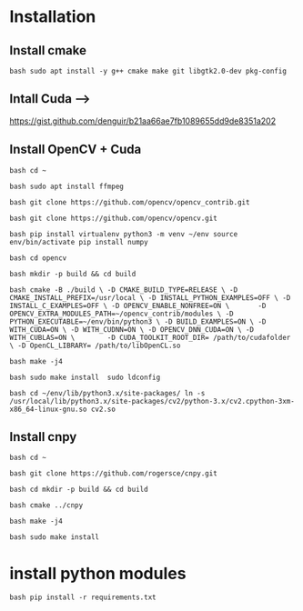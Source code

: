 # Installation


## Install cmake

`bash
 sudo apt install -y g++ cmake make git libgtk2.0-dev pkg-config 
`

## Intall Cuda -->
 https://gist.github.com/denguir/b21aa66ae7fb1089655dd9de8351a202


## Install OpenCV + Cuda
`bash
cd ~
`

`bash
 sudo apt install ffmpeg
`

`bash
 git clone https://github.com/opencv/opencv_contrib.git
`

`bash
 git clone https://github.com/opencv/opencv.git
`

`bash
 pip install virtualenv
 python3 -m venv ~/env
 source env/bin/activate
 pip install numpy
`

`bash
 cd opencv
`

`bash
 mkdir -p build && cd build
`

`bash
 cmake -B ./build \
      -D CMAKE_BUILD_TYPE=RELEASE \
      -D CMAKE_INSTALL_PREFIX=/usr/local \
      -D INSTALL_PYTHON_EXAMPLES=OFF \
      -D INSTALL_C_EXAMPLES=OFF \
      -D OPENCV_ENABLE_NONFREE=ON \      
      -D OPENCV_EXTRA_MODULES_PATH=~/opencv_contrib/modules \
      -D PYTHON_EXECUTABLE=~/env/bin/python3 \
      -D BUILD_EXAMPLES=ON \
      -D WITH_CUDA=ON \
      -D WITH_CUDNN=ON \
      -D OPENCV_DNN_CUDA=ON \
      -D WITH_CUBLAS=ON \       
      -D CUDA_TOOLKIT_ROOT_DIR= /path/to/cudafolder \
      -D OpenCL_LIBRARY= /path/to/libOpenCL.so
`

`bash
 make -j4
`

`bash
 sudo make install 
 sudo ldconfig
`

`bash
cd ~/env/lib/python3.x/site-packages/
ln -s /usr/local/lib/python3.x/site-packages/cv2/python-3.x/cv2.cpython-3xm-x86_64-linux-gnu.so cv2.so
`

## Install cnpy

`bash
 cd ~
`

`bash
 git clone https://github.com/rogersce/cnpy.git
`

`bash
 cd mkdir -p build && cd build
`

`bash
 cmake ../cnpy
`

`bash
 make -j4
`

`bash
 sudo make install 
`

# install python modules
`bash
 pip install -r requirements.txt
`
